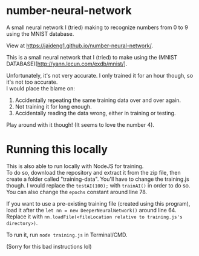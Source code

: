 # number-neural-network
A small neural network I (tried) making to recognize numbers from 0 to 9 using the MNIST database.

View at https://jaideng1.github.io/number-neural-network/.  

This is a small neural network that I (tried) to make using the (MNIST DATABASE)[http://yann.lecun.com/exdb/mnist/].  
  
Unfortunately, it's not very accurate. I only trained it for an hour though, so it's not too accurate.     
I would place the blame on:  
1. Accidentally repeating the same training data over and over again.
2. Not training it for long enough.
3. Accidentally reading the data wrong, either in training or testing.  
  
Play around with it though! (It seems to love the number 4).  

# Running this locally

This is also able to run locally with NodeJS for training.   
To do so, download the repository and extract it from the zip file, then create a folder called "training-data". You'll have to change the training.js though. I would replace the `testAI(100);` with `trainAI()` in order to do so. You can also change the `epochs` constant around line 78.  
  
If you want to use a pre-existing training file (created using this program), load it after the `let nn = new DeeperNeuralNetwork()` around line 64.  
Replace it with `nn.loadFile(<fileLocation relative to training.js's directory>)`. 

To run it, run `node training.js` in Terminal/CMD.  
  
(Sorry for this bad instructions lol)
